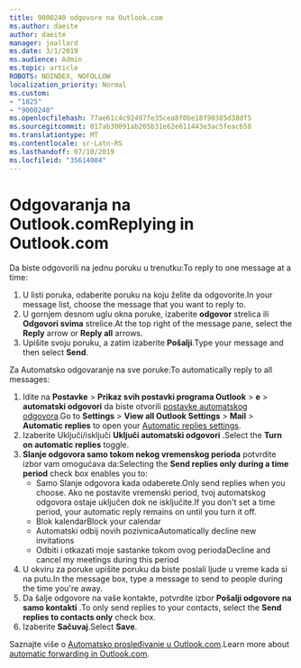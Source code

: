 ```yaml
---
title: 9000240 odgovore na Outlook.com
ms.author: daeite
author: daeite
manager: joallard
ms.date: 3/1/2019
ms.audience: Admin
ms.topic: article
ROBOTS: NOINDEX, NOFOLLOW
localization_priority: Normal
ms.custom:
- "1825"
- "9000240"
ms.openlocfilehash: 77ae61c4c92497fe35cea8f0be18f90385d38df5
ms.sourcegitcommit: 017ab30091ab205b31e62e611443e3ac5feac658
ms.translationtype: MT
ms.contentlocale: sr-Latn-RS
ms.lasthandoff: 07/10/2019
ms.locfileid: "35614004"
---
```

# <a name="replying-in-outlookcom"></a><span data-ttu-id="c3172-102">Odgovaranja na Outlook.com</span><span class="sxs-lookup"><span data-stu-id="c3172-102">Replying in Outlook.com</span></span>

<span data-ttu-id="c3172-103">Da biste odgovorili na jednu poruku u trenutku:</span><span class="sxs-lookup"><span data-stu-id="c3172-103">To reply to one message at a time:</span></span>

1. <span data-ttu-id="c3172-104">U listi poruka, odaberite poruku na koju želite da odgovorite.</span><span class="sxs-lookup"><span data-stu-id="c3172-104">In your message list, choose the message that you want to reply to.</span></span>
2. <span data-ttu-id="c3172-105">U gornjem desnom uglu okna poruke, izaberite **odgovor** strelica ili **Odgovori svima** strelice.</span><span class="sxs-lookup"><span data-stu-id="c3172-105">At the top right of the message pane, select the **Reply** arrow or **Reply all** arrows.</span></span>
3. <span data-ttu-id="c3172-106">Upišite svoju poruku, a zatim izaberite **Pošalji**.</span><span class="sxs-lookup"><span data-stu-id="c3172-106">Type your message and then select **Send**.</span></span>

<span data-ttu-id="c3172-107">Za Automatsko odgovaranje na sve poruke:</span><span class="sxs-lookup"><span data-stu-id="c3172-107">To automatically reply to all messages:</span></span>

1. <span data-ttu-id="c3172-108">Idite na **Postavke** > **Prikaz svih postavki programa Outlook** > **e** > **automatski odgovori** da biste otvorili [postavke automatskog odgovora](https://outlook.live.com/mail/options/mail/automaticReplies).</span><span class="sxs-lookup"><span data-stu-id="c3172-108">Go to **Settings** > **View all Outlook Settings** > **Mail** > **Automatic replies** to open your [Automatic replies settings](https://outlook.live.com/mail/options/mail/automaticReplies).</span></span>
2. <span data-ttu-id="c3172-109">Izaberite Uključi/isključi **Uključi automatski odgovori** .</span><span class="sxs-lookup"><span data-stu-id="c3172-109">Select the **Turn on automatic replies** toggle.</span></span>
3. <span data-ttu-id="c3172-110">**Slanje odgovora samo tokom nekog vremenskog perioda** potvrdite izbor vam omogućava da:</span><span class="sxs-lookup"><span data-stu-id="c3172-110">Selecting the **Send replies only during a time period** check box enables you to:</span></span>
    - <span data-ttu-id="c3172-111">Samo Slanje odgovora kada odaberete.</span><span class="sxs-lookup"><span data-stu-id="c3172-111">Only send replies when you choose.</span></span> <span data-ttu-id="c3172-112">Ako ne postavite vremenski period, tvoj automatskog odgovora ostaje uključen dok ne isključite.</span><span class="sxs-lookup"><span data-stu-id="c3172-112">If you don't set a time period, your automatic reply remains on until you turn it off.</span></span>
    - <span data-ttu-id="c3172-113">Blok kalendar</span><span class="sxs-lookup"><span data-stu-id="c3172-113">Block your calendar</span></span>
    - <span data-ttu-id="c3172-114">Automatski odbij novih pozivnica</span><span class="sxs-lookup"><span data-stu-id="c3172-114">Automatically decline new invitations</span></span>
    - <span data-ttu-id="c3172-115">Odbiti i otkazati moje sastanke tokom ovog perioda</span><span class="sxs-lookup"><span data-stu-id="c3172-115">Decline and cancel my meetings during this period</span></span>
4. <span data-ttu-id="c3172-116">U okviru za poruke upišite poruku da biste poslali ljude u vreme kada si na putu.</span><span class="sxs-lookup"><span data-stu-id="c3172-116">In the message box, type a message to send to people during the time you're away.</span></span>
5. <span data-ttu-id="c3172-117">Da šalje odgovore na vaše kontakte, potvrdite izbor **Pošalji odgovore na samo kontakti** .</span><span class="sxs-lookup"><span data-stu-id="c3172-117">To only send replies to your contacts, select the **Send replies to contacts only** check box.</span></span>
6. <span data-ttu-id="c3172-118">Izaberite **Sačuvaj**.</span><span class="sxs-lookup"><span data-stu-id="c3172-118">Select **Save**.</span></span>

<span data-ttu-id="c3172-119">Saznajte više o [Automatsko prosleđivanje u Outlook.com](https://support.office.com/article/14614626-9855-48dc-a986-dec81d07b1a0?wt.mc_id=Office_Outlook_com_Alchemy).</span><span class="sxs-lookup"><span data-stu-id="c3172-119">Learn more about [automatic forwarding in Outlook.com](https://support.office.com/article/14614626-9855-48dc-a986-dec81d07b1a0?wt.mc_id=Office_Outlook_com_Alchemy).</span></span>